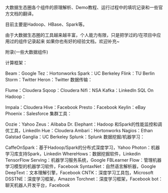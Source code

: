 大数据生态圈各个组件的原理解析、Demo教程、运行过程中的填坑记录和一些官方文档的翻译。

目前主要是Hadoop、HBase、Spark等。

由于大数据生态圈的工具越来越丰富，个人能力有限，只是把学过的/在项目中应用过的组件记录起来
如果你也有好的经验文档，欢迎补充~

附录(一些大数据组件)

计算框架：

Beam：Google
Tez：Hortonworks
Spark：UC Berkeley
Flink：TU Berlin
Storm：Twitter
Heron：Twitter
数据传输：

Flume：Cloudera
Sqoop：Cloudera
Nifi：NSA
Kafka：LinkedIn
SQL On Hadoop：

Impala：Cloudera
Hive：Facebook
Presto：Facebook
Keylin：eBay
Phoenix：Salesforce
集群工具：

Oozie：Yahoo
Zeus：Alibaba
Dr. Elephant：Hadoop 和Spark的性能监控和调优工具，LinkedIn
Hue：Cloudera
Ambari：Hortonworks
Nagios：Ethan Galstad
Ganglia：UC Berkeley
Splunk：Splunk
数据挖掘/机器学习：

CaffeOnSpark：基于Hadoop/Spark的分布式深度学习，Yahoo
Photon：机器学习库支持Spark，Linkedin
WhereHows：数据挖掘软件，Linkedin
TensorFlow Serving：机器学习服务系统，Google
FBLearner Flow：管理机器学习模型的机器学习软件，Facebook
SyntaxNet：自然语言解析器，Google
DeepText：文本理解引擎，Facebook
CNTK：深度学习工具包，Microsoft
DSSTNE：深度学习框架，Amazon
Torchnet：深度学习框架，Facebook
bot：聊天机器人开发平台，Facebook
